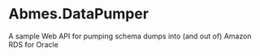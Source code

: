 # Abmes.DataPumper

A sample Web API for pumping schema dumps into (and out of) Amazon RDS for Oracle
